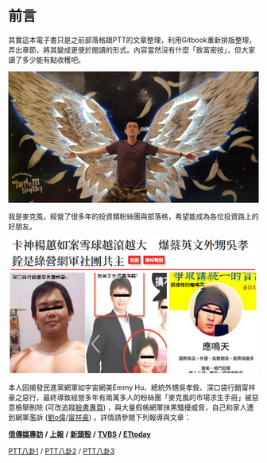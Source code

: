 # 前言

其實這本電子書只是之前部落格跟PTT的文章整理，利用Gitbook重新排版整理，弄出章節，將其變成更便於閱讀的形式。內容當然沒有什麼「致富密技」，但大家讀了多少能有點收穫吧。

![&#x53EA;&#x662F;&#x89BA;&#x5F97;&#x9019;&#x5F35;&#x5716;&#x5F88;&#x5047;&#x63B0;&#x800C;&#x5DF2;&#xFF0C;&#x653E;&#x5728;&#x9019;&#x6C92;&#x5225;&#x7684;&#x610F;&#x601D;](.gitbook/assets/img_20190621_153711.jpg)

我是麥克風，經營了很多年的投資類粉絲團與部落格，希望能成為各位投資路上的好朋友。

![](.gitbook/assets/78952596_2934270306594733_2439451869764911104_n.png)

本人因揭發民進黨網軍如宇宙網美Emmy Hu、總統外甥吳孝銓、深口袋行銷甯祥豪之惡行，最終導致經營多年有兩萬多人的粉絲團「麥克風的市場求生手冊」被惡意檢舉刪除 \(可改追蹤[臉書專頁](https://www.facebook.com/stasischen)\) ，與大量假帳網軍抹黑騷擾威脅，自己和家人遭到網軍濫訴 \([劉o偉](https://www.google.com/url?q=https%3A%2F%2Fsites.google.com%2Fview%2Fliuchunwei%2F&sa=D&sntz=1&usg=AFQjCNHWX53urPbasl1lk4QygtOjXeMfzg)/[甯祥豪](https://www.google.com/url?q=https%3A%2F%2Fwww.facebook.com%2Fstasischen%2Fposts%2F10158145758608615&sa=D&sntz=1&usg=AFQjCNF4mMLc9ubY57jYdxBY3frDb3O62w)\) 。詳情請參閱下列報導與文章：

[**信傳媒專訪**](https://www.google.com/url?q=https%3A%2F%2Fwww.cmmedia.com.tw%2Fhome%2Farticles%2F19119&sa=D&sntz=1&usg=AFQjCNGtJx_yJPH69VJ8r4JxQyC26kuZtw) **/** [**上報**](https://www.google.com/url?q=https%3A%2F%2Fwww.upmedia.mg%2Fnews_info.php%3FSerialNo%3D76736&sa=D&sntz=1&usg=AFQjCNFiPuDn7d_wQgMDXa1ap_GMuAioWg) **/** [**新頭殼**](https://www.google.com/url?q=https%3A%2F%2Fnewtalk.tw%2Fnews%2Fview%2F2019-12-04%2F335734&sa=D&sntz=1&usg=AFQjCNFL_hTNDJHiqKawtH8OcrWWL3Pg4w) **/** [**TVBS**](https://www.google.com/url?q=https%3A%2F%2Fnews.tvbs.com.tw%2Fpolitics%2F1243931&sa=D&sntz=1&usg=AFQjCNEX5pALezgkco1eCJ5mtzLE8-he9w) **/** [**ETtoday**](https://www.google.com/url?q=https%3A%2F%2Fwww.ettoday.net%2Fnews%2F20191204%2F1594507.htm&sa=D&sntz=1&usg=AFQjCNEMtDFip7-qD4X5GoUbRDiy-TiAkQ)

[PTT八卦1](https://www.google.com/url?q=https%3A%2F%2Fwww.ptt.cc%2Fbbs%2FGossiping%2FM.1575379262.A.AA0.html&sa=D&sntz=1&usg=AFQjCNEYRvrfuB3lqoUvUD5wjo9tPK40ng) / [PTT八卦2](https://www.google.com/url?q=https%3A%2F%2Fwww.ptt.cc%2Fbbs%2FGossiping%2FM.1575469111.A.82E.html&sa=D&sntz=1&usg=AFQjCNGzMCkltTZXv1XDu-52zeNhY5XO_A) / [PTT八卦3](https://www.google.com/url?q=https%3A%2F%2Fwww.ptt.cc%2Fbbs%2FGossiping%2FM.1579329423.A.FBF.html&sa=D&sntz=1&usg=AFQjCNH4htAAeeGM2pIyvhc9fGQu7skcUA)





